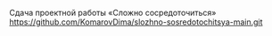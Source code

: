 Сдача проектной работы «Сложно сосредоточиться»
https://github.com/KomarovDima/slozhno-sosredotochitsya-main.git
